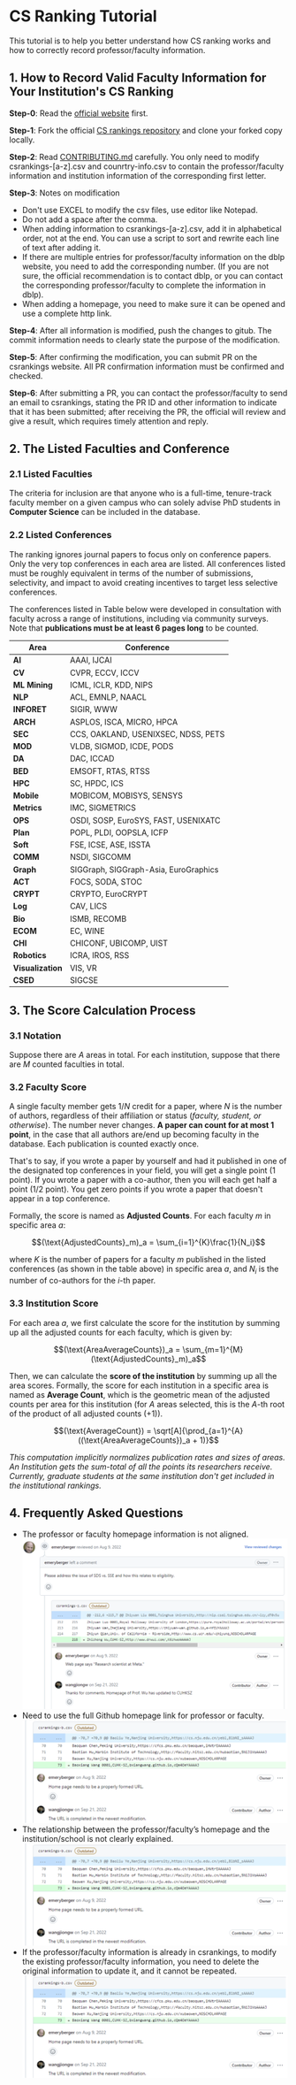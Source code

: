 # CS Ranking Tutorial

This tutorial is to help you better understand how CS ranking works and how to correctly record professor/faculty information.

## 1. How to Record Valid Faculty Information for Your Institution's CS Ranking 
**Step-0**: Read the [official website](https://csrankings.org/#/index?all&us) first.

**Step-1**: Fork the official [CS rankings repository](https://github.com/emeryberger/CSrankings) and clone your forked copy locally.

**Step-2**: Read [CONTRIBUTING.md](https://github.com/emeryberger/CSrankings/blob/gh-pages/CONTRIBUTING.md) carefully. You only need to modify csrankings-[a-z].csv and counrtry-info.csv to contain the professor/faculty information and institution information of the corresponding first letter.

**Step-3**: Notes on modification
- Don't use EXCEL to modify the csv files, use editor like Notepad.
- Do not add a space after the comma.
- When adding information to csrankings-[a-z].csv, add it in alphabetical order, not at the end. You can use a script to sort and rewrite each line of text after adding it.
- If there are multiple entries for professor/faculty information on the dblp website, you need to add the corresponding number. (If you are not sure, the official recommendation is to contact dblp, or you can contact the corresponding professor/faculty to complete the information in dblp).
- When adding a homepage, you need to make sure it can be opened and use a complete http link.

**Step-4**: After all information is modified, push the changes to gitub. The commit information needs to clearly state the purpose of the modification.

**Step-5**: After confirming the modification, you can submit PR on the csrankings website. All PR confirmation information must be confirmed and checked.

**Step-6**: After submitting a PR, you can contact the professor/faculty to send an email to csrankings, stating the PR ID and other information to indicate that it has been submitted; after receiving the PR, the official will review and give a result, which requires timely attention and reply.

## 2. The Listed Faculties and Conference

### 2.1 Listed Faculties
The criteria for inclusion are that anyone who is a full-time, tenure-track faculty
member on a given campus who can solely advise PhD students in **Computer Science** can be included in the database.

### 2.2 Listed Conferences
The ranking ignores journal papers to focus only on conference papers. Only
the very top conferences in each area are listed. All conferences listed must
be roughly equivalent in terms of the number of submissions, selectivity, and
impact to avoid creating incentives to target less selective conferences.

The conferences listed in Table below were developed in consultation with faculty
across a range of institutions, including via community surveys.
Note that **publications must be at least 6 pages long** to be counted.

| **Area**      | **Conference** |
| ----------- | ----------- |
| **AI** | AAAI, IJCAI |
| **CV** | CVPR, ECCV, ICCV |
| **ML Mining** | ICML, ICLR, KDD, NIPS |
| **NLP** | ACL, EMNLP, NAACL |
| **INFORET** | SIGIR, WWW |
| **ARCH** | ASPLOS, ISCA, MICRO, HPCA | 
| **SEC** | CCS, OAKLAND, USENIXSEC, NDSS, PETS | 
| **MOD** | VLDB, SIGMOD, ICDE, PODS |
| **DA** | DAC, ICCAD |
| **BED** | EMSOFT, RTAS, RTSS |
| **HPC** | SC, HPDC, ICS | 
| **Mobile** | MOBICOM, MOBISYS, SENSYS |
| **Metrics** | IMC, SIGMETRICS | 
| **OPS** | OSDI, SOSP, EuroSYS, FAST, USENIXATC |
| **Plan** | POPL, PLDI, OOPSLA, ICFP | 
| **Soft** | FSE, ICSE, ASE, ISSTA | 
| **COMM** | NSDI, SIGCOMM |
| **Graph** | SIGGraph, SIGGraph-Asia, EuroGraphics | 
| **ACT** | FOCS, SODA, STOC |
| **CRYPT** | CRYPTO, EuroCRYPT | 
| **Log** | CAV, LICS |
| **Bio** | ISMB, RECOMB |
| **ECOM** | EC, WINE |
| **CHI** | CHICONF, UBICOMP, UIST |
| **Robotics** | ICRA, IROS, RSS |
| **Visualization** | VIS, VR |
| **CSED** | SIGCSE |

## 3. The Score Calculation Process

### 3.1 Notation
Suppose there are $A$ areas in total. For each institution, suppose that there are
$M$ counted faculties in total.

### 3.2 Faculty Score
A single faculty member gets $1/N$ credit for a paper, where $N$ is the number of
authors, regardless of their affiliation or status (_faculty, student, or otherwise_).
The number never changes. **A paper can count for at most 1 point**, in the case
that all authors are/end up becoming faculty in the database. Each publication
is counted exactly once.

That's to say, if you wrote a paper by yourself and had it published in one of
the designated top conferences in your field, you will get a single point (1 point).
If you wrote a paper with a co-author, then you will each get half a point (1/2
point). You get zero points if you wrote a paper that doesn't appear in a top
conference.

Formally, the score is named as **Adjusted Counts**. For each faculty $m$ in
specific area $a$:

$$(\text{AdjustedCounts}_m)_a = \sum_{i=1}^{K}\frac{1}{N_i}$$

where $K$ is the number of papers for a faculty $m$ published in the listed conferences (as shown in the table above) in specific area $a$, and $N_i$ is the number of co-authors for the $i$-th paper.

### 3.3 Institution Score
For each area $a$, we first calculate the score for the institution by summing up
all the adjusted counts for each faculty, which is given by:

$$(\text{AreaAverageCounts})_a = \sum_{m=1}^{M}(\text{AdjustedCounts}_m)_a$$

Then, we can calculate the **score of the institution** by summing up all the area
scores. Formally, the score for each institution in a specific area is named as
**Average Count**, which is the geometric mean of the adjusted counts per area
for this institution (for $A$ areas selected, this is the $A$-th root of the product of
all adjusted counts $(+1)$).

$$(\text{AverageCount}) = \sqrt[A]{\prod_{a=1}^{A}((\text{AreaAverageCounts})_a + 1)}$$

_This computation implicitly normalizes publication rates and sizes of areas. An
Institution gets the sum-total of all the points its researchers receive. Currently,
graduate students at the same institution don't get included in the institutional
rankings._

## 4. Frequently Asked Questions

- The professor or faculty homepage information is not aligned. ![](/Fig/Q1.png "Frequently asked question-1.")
- Need to use the full Github homepage link for professor or faculty. ![](/Fig/Q2.png "Frequently asked question-2.")
- The relationship between the professor/faculty’s homepage and the institution/school is not clearly explained. ![](/Fig/Q2.png "Frequently asked question-3.")
- If the professor/faculty information is already in csrankings, to modify the existing professor/faculty information, you need to delete the original information to update it, and it cannot be repeated. ![](/Fig/Q2.png "Frequently asked question-4.")
